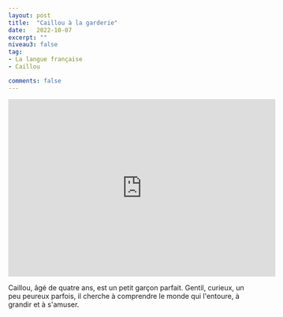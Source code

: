 ```yaml
---
layout: post
title:  "Caillou à la garderie"
date:   2022-10-07
excerpt: ""
niveau3: false
tag:
- La langue française
- Caillou

comments: false
---
```

<center>
<img style="display: none;" src="/assets/img/thumbnails/caillou-07.jpg" alt="" width="1" height="1">
<iframe width="542px" height="361px" src="https://www.youtube.com/embed/x_Cy14cFojA?rel=0&controls=1&showinfo=0&modestbranding=1&enablejsapi=1" allowfullscreen frameborder="0" ></iframe></center>

Caillou, âgé de quatre ans, est un petit garçon parfait. Gentil, curieux, un peu peureux parfois, il cherche à comprendre le monde qui l'entoure, à grandir et à s'amuser.
